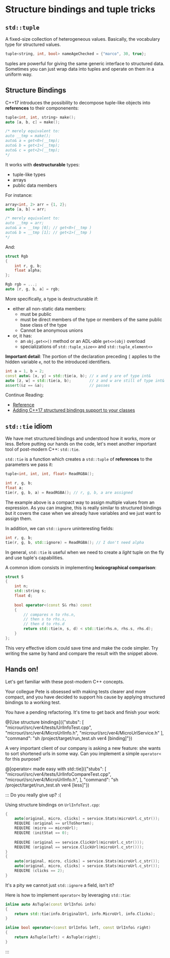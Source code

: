# Structure bindings and tuple tricks

## `std::tuple`

A fixed-size collection of heterogeneous values. Basically, the vocabulary type for structured values.
 
```cpp
tuple<string, int, bool> nameAgeChecked = {"marco", 30, true};
```

tuples are powerful for giving the same generic interface to structured data. Sometimes you can just wrap data into tuples and operate on them in a uniform way.

## Structure Bindings

C++17 introduces the possibility to decompose tuple-like objects into **references** to their componenents:

```cpp
tuple<int, int, string> make();
auto [a, b, c] = make();

/* merely equivalent to:
auto __tmp = make();
auto& a = get<0>(__tmp);
auto& b = get<1>(__tmp);
auto& c = get<2>(__tmp);
*/
```

It works with **destructurable** types:

* tuple-like types
* arrays
* public data members

For instance:

```cpp
array<int, 2> arr = {1, 2};
auto [a, b] = arr;

/* merely equivalent to:
auto __tmp = arr;
auto& a = __tmp [0]; // get<0>(__tmp )
auto& b = __tmp [1]; // get<1>(__tmp )
*/
```

And:

```cpp
struct Rgb
{
    int r, g, b;
    float alpha;
};

Rgb rgb = ...;
auto [r, g, b, a] = rgb;
```

More specifically, a type is destructurable if:

* either all non-static data members: 
   * must be public
   * must be direct members of the type or members of the same public base class of the type
   * Cannot be anonymous unions
* or, it has: 
   * an `obj.get<>()` method or an ADL-able `get<>(obj)` overload
   * specializations of `std::tuple_size<>` and `std::tuple_element<>`

**Important detail**: The portion of the declaration preceding `[` applies to the hidden variable `e`, not to the introduced identifiers.

```cpp
int a = 1, b = 2;
const auto& [x, y] = std::tie(a, b); // x and y are of type int&
auto [z, w] = std::tie(a, b);        // z and w are still of type int&
assert(&z == &a);                    // passes
```

Continue Reading:

- [Reference](http://en.cppreference.com/w/cpp/language/structured_binding)
- [Adding C++17 structured bindings support to your classes](https://blog.tartanllama.xyz/structured-bindings/)

## `std::tie` idiom

We have met structured bindings and understood how it works, more or less. Before putting our hands on the code, let's meet another important tool of post-modern C++: `std::tie`.

`std::tie` is a function which creates a `std::tuple` of **references** to the parameters we pass it:

```cpp
tuple<int, int, int, float> ReadRGBA();

int r, g, b;
float a;
tie(r, g, b, a) = ReadRGBA(); // r, g, b, a are assigned
```

The example above is a compact way to assign multiple values from an expression. As you can imagine, this is really similar to structured bindings but it covers the case when we already have variables and we just want to assign them.

In addition, we can `std::ignore` uninteresting fields:

```cpp
int r, g, b;
tie(r, g, b, std::ignore) = ReadRGBA(); // I don't need alpha
```

In general, `std::tie` is useful when we need to create a *light* tuple on the fly and use tuple's capabilities. 

A common idiom consists in implementing **lexicographical comparison**:

```cpp
struct S 
{
    int n;
    std::string s;
    float d;
    
    bool operator<(const S& rhs) const
    {
        // compares n to rhs.n,
        // then s to rhs.s,
        // then d to rhs.d
        return std::tie(n, s, d) < std::tie(rhs.n, rhs.s, rhs.d);
    }
};
```

This very effective idiom could save time and make the code simpler. Try writing the same by hand and compare the result with the snippet above.

## Hands on!

Let's get familiar with these post-modern C++ concepts.

Your collegue Pete is obsessed with making tests clearer and more compact, and you have decided to support his cause by applying structured bindings to a working test.

You have a pending refactoring. It's time to get back and finish your work:

@[Use structure bindings]({"stubs": [
	 "microurl/src/ver4/tests/UrlInfoTest.cpp",
	 "microurl/src/ver4/MicroUrlInfo.h",
	 "microurl/src/ver4/MicroUrlService.h"
	],
	"command": "sh /project/target/run_test.sh ver4 [binding]"})

A very important client of our company is asking a new feature: she wants to sort shortened urls in some way. Can you implement a simple `operator<` for this purpose? 

@[operator< made easy with std::tie]({"stubs": [
	"microurl/src/ver4/tests/UrlInfoCompareTest.cpp",
	"microurl/src/ver4/MicroUrlInfo.h",
	],
	"command": "sh /project/target/run_test.sh ver4 [less]"})
	
::: Do you really give up? :(

Using structure bindings on `UrlInfoTest.cpp`:

```cpp
{
	auto[original, micro, clicks] = service.Stats(microUrl.c_str());
	REQUIRE (original == urlToShorten);
	REQUIRE (micro == microUrl);
	REQUIRE (initStat == 0);
		
	REQUIRE (original == service.ClickUrl(microUrl.c_str()));
	REQUIRE (original == service.ClickUrl(microUrl.c_str()));
}
{
	auto[original, micro, clicks] = service.Stats(microUrl.c_str());
	auto[original, micro, clicks] = service.Stats(microUrl.c_str());
	REQUIRE (clicks == 2);
}
```

It's a pity we cannot just `std::ignore` a field, isn't it?

Here is how to implement `operator<` by leveraging `std::tie`:

```cpp
inline auto AsTuple(const UrlInfo& info)
{
	return std::tie(info.OriginalUrl, info.MicroUrl, info.Clicks);
}

inline bool operator<(const UrlInfo& left, const UrlInfo& right)
{
	return AsTuple(left) < AsTuple(right);
}
```
:::